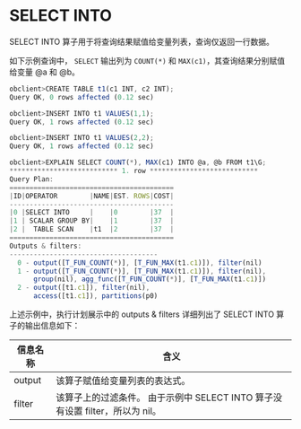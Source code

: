 SELECT INTO 
================================

SELECT INTO 算子用于将查询结果赋值给变量列表，查询仅返回一行数据。

如下示例查询中， `SELECT` 输出列为 `COUNT(*)` 和 `MAX(c1)`，其查询结果分别赋值给变量 @a 和 @b。

```javascript
obclient>CREATE TABLE t1(c1 INT, c2 INT);
Query OK, 0 rows affected (0.12 sec)

obclient>INSERT INTO t1 VALUES(1,1);
Query OK, 1 rows affected (0.12 sec)

obclient>INSERT INTO t1 VALUES(2,2);
Query OK, 1 rows affected (0.12 sec)

obclient>EXPLAIN SELECT COUNT(*), MAX(c1) INTO @a, @b FROM t1\G;
*************************** 1. row ***************************
Query Plan:
=========================================
|ID|OPERATOR        |NAME|EST. ROWS|COST|
-----------------------------------------
|0 |SELECT INTO     |    |0        |37  |
|1 | SCALAR GROUP BY|    |1        |37  |
|2 |  TABLE SCAN    |t1  |2        |37  |
=========================================
Outputs & filters: 
-------------------------------------
  0 - output([T_FUN_COUNT(*)], [T_FUN_MAX(t1.c1)]), filter(nil)
  1 - output([T_FUN_COUNT(*)], [T_FUN_MAX(t1.c1)]), filter(nil), 
      group(nil), agg_func([T_FUN_COUNT(*)], [T_FUN_MAX(t1.c1)])
  2 - output([t1.c1]), filter(nil), 
      access([t1.c1]), partitions(p0)
```



上述示例中，执行计划展示中的 outputs \& filters 详细列出了 SELECT INTO 算子的输出信息如下：


| **信息名称** |                               **含义**                                |
|----------|---------------------------------------------------------------------|
| output   | 该算子赋值给变量列表的表达式。                                                     |
| filter   | 该算子上的过滤条件。 由于示例中 SELECT INTO 算子没有设置 filter，所以为 nil。 |


